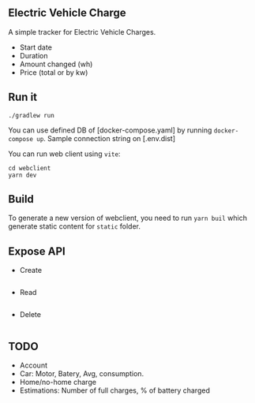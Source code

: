 Electric Vehicle Charge
---

A simple tracker for Electric Vehicle Charges.

- Start date
- Duration
- Amount changed (wh)
- Price (total or by kw)

## Run it

```shell
./gradlew run
```
You can use defined DB of [docker-compose.yaml] by running `docker-compose up`. Sample connection string on [.env.dist]

You can run web client using `vite`:
```shell
cd webclient
yarn dev
```

## Build

To generate a new version of webclient, you need to run `yarn buil` which generate static content for `static` folder.


## Expose API

- Create
    ```
    ```
- Read
    ```
    ```
- Delete
    ```
    ```
  
## TODO
- Account
- Car: Motor, Batery, Avg, consumption.
- Home/no-home charge
- Estimations: Number of full charges, % of battery charged
